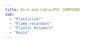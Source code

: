 ```yaml
---
title: Wire and Cable/PVC COMPOUND
sub:
  - "Plasticizer"
  - "Flame retardant"
  - "Plastic Polymers"
  - "Resin"
---
```


